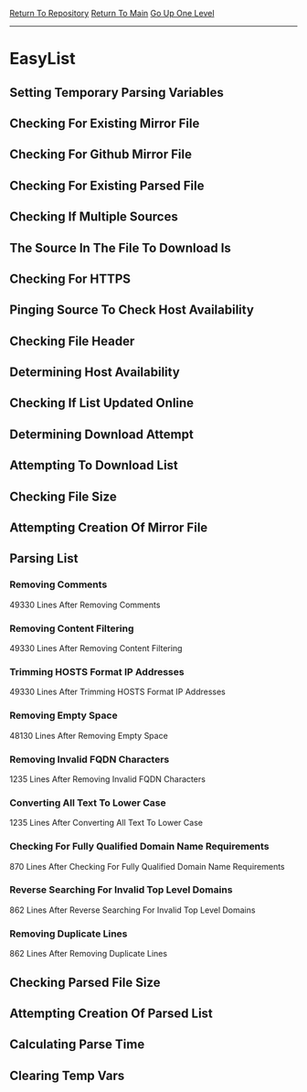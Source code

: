 [Return To Repository](https://github.com/deathbybandaid/piholeparser/)
[Return To Main](https://github.com/deathbybandaid/piholeparser/blob/master/RecentRunLogs/Mainlog.md)
[Go Up One Level](https://github.com/deathbybandaid/piholeparser/blob/master/RecentRunLogs/TopLevelScripts/30-Processing-External-Blacklists.md)
____________________________________
# EasyList
## Setting Temporary Parsing Variables
## Checking For Existing Mirror File
## Checking For Github Mirror File
## Checking For Existing Parsed File
## Checking If Multiple Sources
## The Source In The File To Download Is
## Checking For HTTPS
## Pinging Source To Check Host Availability
## Checking File Header
## Determining Host Availability
## Checking If List Updated Online
## Determining Download Attempt
## Attempting To Download List
## Checking File Size
## Attempting Creation Of Mirror File
## Parsing List
### Removing Comments
49330 Lines After Removing Comments
### Removing Content Filtering
49330 Lines After Removing Content Filtering
### Trimming HOSTS Format IP Addresses
49330 Lines After Trimming HOSTS Format IP Addresses
### Removing Empty Space
48130 Lines After Removing Empty Space
### Removing Invalid FQDN Characters
1235 Lines After Removing Invalid FQDN Characters
### Converting All Text To Lower Case
1235 Lines After Converting All Text To Lower Case
### Checking For Fully Qualified Domain Name Requirements
870 Lines After Checking For Fully Qualified Domain Name Requirements
### Reverse Searching For Invalid Top Level Domains
862 Lines After Reverse Searching For Invalid Top Level Domains
### Removing Duplicate Lines
862 Lines After Removing Duplicate Lines
## Checking Parsed File Size
## Attempting Creation Of Parsed List
## Calculating Parse Time
## Clearing Temp Vars
